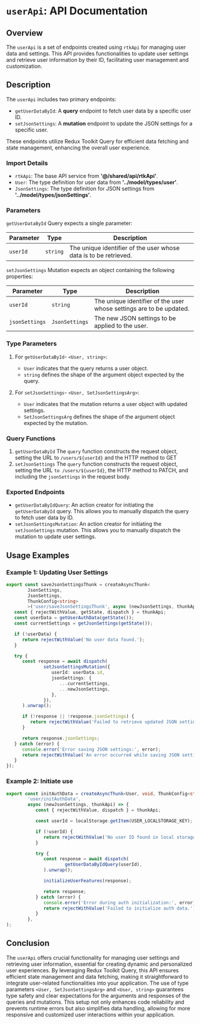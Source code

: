 # `userApi`: API Documentation

## Overview

The `userApi` is a set of endpoints created using `rtkApi` for managing user data and settings. This API provides functionalities to update user settings and retrieve user information by their ID, facilitating user management and customization.

## Description
The `userApi` includes two primary endpoints:
- `getUserDataById`: A **query** endpoint to fetch user data by a specific user ID.
- `setJsonSettings`: A **mutation** endpoint to update the JSON settings for a specific user.

These endpoints utilize Redux Toolkit Query for efficient data fetching and state management, enhancing the overall user experience.

### Import Details
- `rtkApi`: The base API service from **'@/shared/api/rtkApi'**.
- `User`: The type definition for user data from **'../model/types/user'**.
- `JsonSettings`: The type definition for JSON settings from **'../model/types/jsonSettings'**.

###  Parameters
`getUserDataById` Query expects a single parameter:

| Parameter  | Type              | Description                                                                                                                       |
|------------|-------------------|-----------------------------------------------------------------------------------------------------------------------------------|
| `userId`   | `string`          | The unique identifier of the user whose data is to be retrieved.                                                                                                                                  |

`setJsonSettings` Mutation expects an object containing the following properties:

| Parameter   | Type     | Description                                                                                                                       |
|-------------|----------|-----------------------------------------------------------------------------------------------------------------------------------|
| `userId`    | `string` | The unique identifier of the user whose settings are to be updated.                                                                                                                            |
| `jsonSettings`      | `JsonSettings` | The new JSON settings to be applied to the user.                                                                                                                              |


### Type Parameters 
1. For `getUserDataById`-  `<User, string>`:
   - `User`  indicates that the query returns a user object.
   - `string` defines the shape of the argument object expected by the query.

2. For `setJsonSettings`-  `<User, SetJsonSettingsArg>`:
    - `User` indicates that the mutation returns a user object with updated settings.
    - `SetJsonSettingsArg` defines the shape of the argument object expected by the mutation.

### Query Functions

1. `getUserDataById`
The `query` function constructs the request object, setting the URL to `/users/${userId}` and the HTTP method to GET
2. `setJsonSettings`
   The `query` function constructs the request object, setting the URL `to /users/${userId}`, the HTTP method to PATCH, and including the `jsonSettings` in the request body.

### Exported Endpoints
- `getUserDataByIdQuery`: An action creator for initiating the `getUserDataById` query. This allows you to manually dispatch the query to fetch user data by ID.
- `setJsonSettingsMutation`: An action creator for initiating the `setJsonSettings` mutation. This allows you to manually dispatch the mutation to update user settings.

## Usage Examples
### Example 1: Updating User Settings
```typescript
export const saveJsonSettingsThunk = createAsyncThunk<
        JsonSettings,
        JsonSettings,
        ThunkConfig<string>
        >('user/saveJsonSettingsThunk', async (newJsonSettings, thunkApi) => {
   const { rejectWithValue, getState, dispatch } = thunkApi;
   const userData = getUserAuthData(getState());
   const currentSettings = getJsonSettings(getState());

   if (!userData) {
      return rejectWithValue('No user data found.');
   }

   try {
      const response = await dispatch(
              setJsonSettingsMutation({
                 userId: userData.id,
                 jsonSettings: {
                    ...currentSettings,
                    ...newJsonSettings,
                 },
              }),
      ).unwrap();

      if (!response || !response.jsonSettings) {
         return rejectWithValue('Failed to retrieve updated JSON settings');
      }

      return response.jsonSettings;
   } catch (error) {
      console.error('Error saving JSON settings:', error);
      return rejectWithValue('An error occurred while saving JSON settings.');
   }
});
```

### Example 2: Initiate use
```typescript
export const initAuthData = createAsyncThunk<User, void, ThunkConfig<string>>(
        'user/initAuthData',
        async (newJsonSettings, thunkApi) => {
           const { rejectWithValue, dispatch } = thunkApi;

           const userId = localStorage.getItem(USER_LOCALSTORAGE_KEY);

           if (!userId) {
              return rejectWithValue('No user ID found in local storage.');
           }

           try {
              const response = await dispatch(
                      getUserDataByIdQuery(userId),
              ).unwrap();

              initializeUserFeatures(response);

              return response;
           } catch (error) {
              console.error('Error during auth initialization:', error);
              return rejectWithValue('Failed to initialize auth data.');
           }
        },
);
```

## Conclusion
The `userApi` offers crucial functionality for managing user settings and retrieving user information, essential for creating dynamic and personalized user experiences. 
By leveraging Redux Toolkit Query, this API ensures efficient state management and data fetching, making it straightforward to integrate user-related functionalities into your application. The use of type parameters `<User, SetJsonSettingsArg>` and `<User, string>` guarantees type safety and clear expectations for the arguments and responses of the queries and mutations. This setup not only enhances code reliability and prevents runtime errors but also simplifies data handling, allowing for more responsive and customized user interactions within your application.
